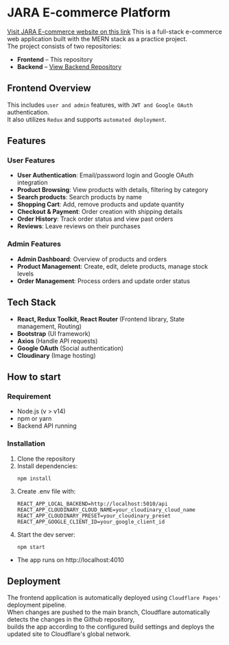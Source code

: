 # JARA E-commerce Platform

[Visit JARA E-commerce website on this link](https://ecommerce-fe-4gm.pages.dev)
This is a full-stack e-commerce web application built with the MERN stack as a practice project.  
The project consists of two repositories:

- **Frontend** – This repository
- **Backend** – [View Backend Repository](https://github.com/jeannjang/ecommerce-be)

## Frontend Overview

This includes `user and admin` features, with `JWT and Google OAuth` authentication.  
It also utilizes `Redux` and supports `automated deployment`.

## Features

### User Features

- **User Authentication**: Email/password login and Google OAuth integration
- **Product Browsing**: View products with details, filtering by category
- **Search products**: Search products by name
- **Shopping Cart**: Add, remove products and update quantity
- **Checkout & Payment**: Order creation with shipping details
- **Order History**: Track order status and view past orders
- **Reviews**: Leave reviews on their purchases

### Admin Features

- **Admin Dashboard**: Overview of products and orders
- **Product Management**: Create, edit, delete products, manage stock levels
- **Order Management**: Process orders and update order status

## Tech Stack

- **React, Redux Toolkit, React Router** (Frontend library, State management, Routing)
- **Bootstrap** (UI framework)
- **Axios** (Handle API requests)
- **Google OAuth** (Social authentication)
- **Cloudinary** (Image hosting)

## How to start

### Requirement

- Node.js (v > v14)
- npm or yarn
- Backend API running

### Installation

1. Clone the repository
2. Install dependencies:
   ```
   npm install
   ```
3. Create .env file with:
   ```
   REACT_APP_LOCAL_BACKEND=http://localhost:5010/api
   REACT_APP_CLOUDINARY_CLOUD_NAME=your_cloudinary_cloud_name
   REACT_APP_CLOUDINARY_PRESET=your_cloudinary_preset
   REACT_APP_GOOGLE_CLIENT_ID=your_google_client_id
   ```
4. Start the dev server:
   ```
   npm start
   ```

- The app runs on http://localhost:4010

## Deployment

The frontend application is automatically deployed using `Cloudflare Pages'` deployment pipeline.  
When changes are pushed to the main branch, Cloudflare automatically detects the changes in the Github repository,  
builds the app according to the configured build settings and deploys the updated site to Cloudflare's global network.
